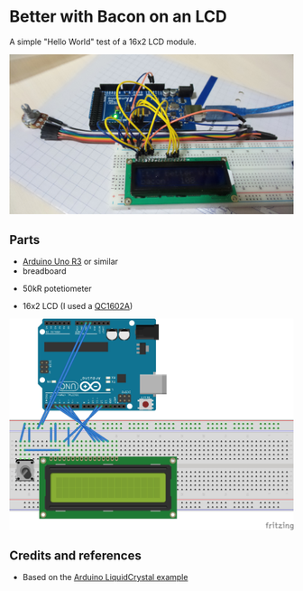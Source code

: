 # Better with Bacon on an LCD

A simple "Hello World" test of a 16x2 LCD module.

![The Build](./assets/BetterWithBacon.jpg?raw=true)

## Parts

* [Arduino Uno R3](http://www.amazon.com/gp/product/B00F6JCV20/ref=as_li_tl?ie=UTF8&camp=1789&creative=390957&creativeASIN=B00F6JCV20&linkCode=as2&tag=itsaprli-20&linkId=O34GVKFAZ6FVDC6W) or similar
* breadboard
+ 50kR potetiometer
* 16x2 LCD (I used a [QC1602A](./assets/LCD_QC1602A_datasheet.pdf?raw=true "QC1602A Datasheet"))

![The Breadboard Schematic](./assets/BetterWithBacon_bb.jpg?raw=true)

## Credits and references
* Based on the [Arduino LiquidCrystal example](http://www.arduino.cc/en/Tutorial/LiquidCrystal)

